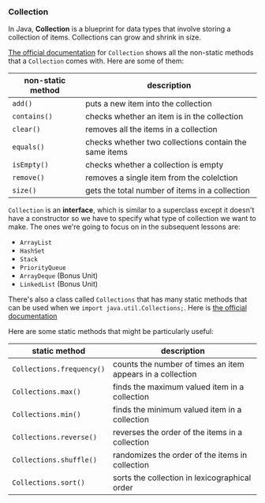 <!-- # [Link to video.]() -->

### Collection

In Java, **Collection** is a blueprint for data types that involve storing a collection of items. Collections can grow and shrink in size.

[The official documentation](https://docs.oracle.com/javase/8/docs/api/java/util/Collection.html) for `Collection` shows all the non-static methods that a `Collection` comes with. Here are some of them:

| non-static method | description | 
| --- | --- |
| `add()` | puts a new item into the collection |
| `contains()` | checks whether an item is in the collection |
| `clear()` | removes all the items in a collection|
| `equals()`| checks whether two collections contain the same items|
| `isEmpty()` | checks whether a collection is empty |
| `remove()` | removes a single item from the colelction |
| `size()` | gets the total number of items in a collection |

`Collection` is an **interface**, which is similar to a superclass except it doesn't have a constructor so we have to specify what type of collection we want to make. The ones we're going to focus on in the subsequent lessons are:

* `ArrayList`
* `HashSet`
* `Stack`
* `PriorityQueue`
* `ArrayDeque` (Bonus Unit)
* `LinkedList` (Bonus Unit)

There's also a class called `Collections` that has many static methods that can be used when we `import java.util.Collections;`. Here is [the official documentation](https://docs.oracle.com/javase/8/docs/api/java/util/Collections.html)

Here are some static methods that might be particularly useful:

| static method | description |
| --- | --- |
| `Collections.frequency()` | counts the number of times an item appears in a collection |
| `Collections.max()` | finds the maximum valued item in a collection |
| `Collections.min()` | finds the minimum valued item in a collection |
| `Collections.reverse()` | reverses the order of the items in a collection |
| `Collections.shuffle()` | randomizes the order of the items in collection |
| `Collections.sort()` | sorts the collection in lexicographical order |
